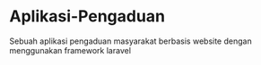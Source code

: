 # Aplikasi-Pengaduan
Sebuah aplikasi pengaduan masyarakat berbasis website dengan menggunakan framework laravel
